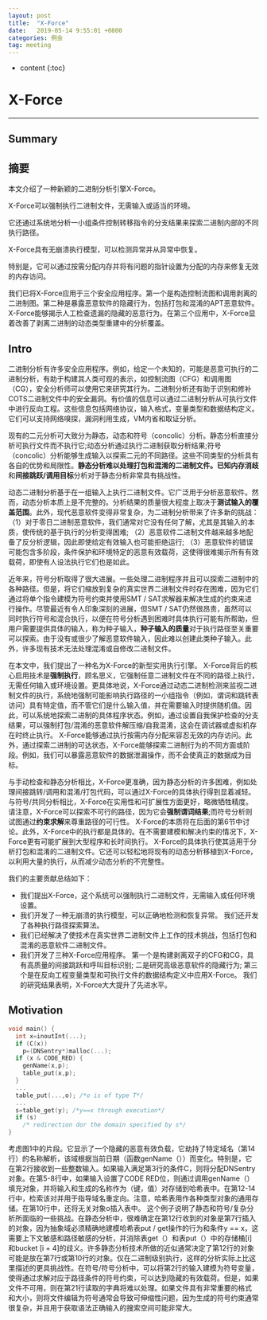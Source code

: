 ```yaml
---
layout: post
title:  "X-Force"
date:   2019-05-14 9:55:01 +0800
categories: 例会
tag: meeting
---
```

* content
{:toc}


# X-Force

---

## Summary



## 摘要

本文介绍了一种新颖的二进制分析引擎X-Force。

X-Force可以强制执行二进制文件，无需输入或适当的环境。

它还通过系统地分析一小组条件控制转移指令的分支结果来探索二进制内部的不同执行路径。

 X-Force具有无崩溃执行模型，可以检测异常并从异常中恢复。

特别是，它可以通过按需分配内存并将有问题的指针设置为分配的内存来修复无效的内存访问。

我们已将X-Force应用于三个安全应用程序。第一个是构造控制流图和调用剥离的二进制图。第二种是暴露恶意软件的隐藏行为，包括打包和混淆的APT恶意软件。 X-Force能够揭示人工检查遗漏的隐藏的恶意行为。在第三个应用中，X-Force显着改善了剥离二进制的动态类型重建中的分析覆盖。

## Intro

二进制分析有许多安全应用程序。例如，给定一个未知的，可能是恶意可执行的二进制分析，有助于构建其人类可观的表示，如控制流图（CFG）和调用图（CG），安全分析师可以使用它来研究其行为。二进制分析还有助于识别和修补COTS二进制文件中的安全漏洞。有价值的信息可以通过二进制分析从可执行文件中进行反向工程。这些信息包括网络协议，输入格式，变量类型和数据结构定义。它们可以支持网络嗅探，漏洞利用生成，VM内省和取证分析。

现有的二元分析可大致分为静态，动态和符号（concolic）分析。静态分析直接分析可执行文件而不执行它;动态分析通过执行二进制获取分析结果;符号（concolic）分析能够生成输入以探索二元的不同路径。这些不同类型的分析具有各自的优势和局限性。**静态分析难以处理打包和混淆的二进制文件。**已知**内存消歧**和**间接跳跃/调用目标**分析对于静态分析非常具有挑战性。

动态二进制分析基于在一组输入上执行二进制文件。它广泛用于分析恶意软件。然而，动态分析本质上是不完整的。分析结果的质量很大程度上取决于**测试输入的覆盖范围**。此外，现代恶意软件变得非常复杂，为二进制分析带来了许多新的挑战：（1）对于零日二进制恶意软件，我们通常对它没有任何了解，尤其是其输入的本质，使传统的基于执行的分析变得困难; （2）恶意软件二进制文件越来越多地配备了反分析逻辑，因此即使给定有效输入也可能拒绝运行; （3）恶意软件的错误可能包含多阶段，条件保护和环境特定的恶意有效载荷，这使得很难揭示所有有效载荷，即使有人设法执行它们也是如此。

近年来，符号分析取得了很大进展。一些处理二进制程序并且可以探索二进制中的各种路径。但是，将它们缩放到复杂的真实世界二进制文件时存在困难，因为它们通过将单个指令建模为符号约束并使用SMT / SAT求解器来解决生成的约束来进行操作。尽管最近有令人印象深刻的进展，但SMT / SAT仍然很昂贵，虽然可以同时执行符号和混合执行，以便在符号分析遇到困难时具体执行可能有所帮助，但用户需要提供具体的输入，称为种子输入，**种子输入的质量**对于执行路径至关重要可以探索。由于没有或很少了解恶意软件输入，因此难以创建此类种子输入。此外，许多现有技术无法处理混淆或自修改二进制文件。

在本文中，我们提出了一种名为X-Force的新型实用执行引擎。 X-Force背后的核心启用技术是**强制执行**，顾名思义，它强制任意二进制文件在不同的路径上执行，无需任何输入或环境设置。更具体地说，X-Force通过动态二进制检测来监视二进制文件的执行，系统地强制可能影响执行路径的一小组指令（例如，谓词和跳转表访问）具有特定值，而不管它们是什么输入值，并在需要输入时提供随机值。因此，可以系统地探索二进制的具体程序状态。例如，通过设置自我保护检查的分支结果，可以强制打包/混淆的恶意软件解压缩/自我混淆，这会在调试器或虚拟机存在时终止执行。 X-Force能够通过执行按需内存分配来容忍无效的内存访问。此外，通过探索二进制的可达状态，X-Force能够探索二进制行为的不同方面或阶段。例如，我们可以暴露恶意软件的数据泄漏操作，而不会使真正的数据成为目标。

与手动检查和静态分析相比，X-Force更准确，因为静态分析的许多困难，例如处理间接跳转/调用和混淆/打包代码，可以通过X-Force的具体执行得到显着减轻。与符号/共同分析相比，X-Force在实用性和可扩展性方面更好，略微牺牲精度。请注意，X-Force可以探索不可行的路径，因为它会**强制谓词结果**;而符号分析则试图通过**约束求解**来尊重路径的可行性。 X-Force的本质将在后面的第6节中讨论。此外，X-Force中的执行都是具体的。在不需要建模和解决约束的情况下，X-Force更有可能扩展到大型程序和长时间执行。 X-Force的具体执行使其适用于分析打包和混淆的二进制文件。它还可以轻松地将现有的动态分析移植到X-Force，以利用大量的执行，从而减少动态分析的不完整性。

我们的主要贡献总结如下：

* 我们提出X-Force，这个系统可以强制执行二进制文件，无需输入或任何环境设置。
* 我们开发了一种无崩溃的执行模型，可以正确地检测和恢复异常。 我们还开发了各种执行路径探索算法。
* 我们已经解决了使技术在真实世界二进制文件上工作的技术挑战，包括打包和混淆的恶意软件二进制文件。
* 我们开发了三种X-Force应用程序。 第一个是构建剥离双子的CFG和CG，具有高质量的间接跳跃和呼叫目标识别; 二是研究高级恶意软件的隐藏行为; 第三个是在反向工程变量类型和可执行文件的数据结构定义中应用X-Force。 我们的研究结果表明，X-Force大大提升了先进水平。

## Motivation

```c
void main() {
  int x=inoutInt(...);
  if (C(x))
    p=(DNSentry*)malloc(...);
  if (x & CODE_RED) {
    genName(x,p);
    table_put(x,p);
  }
  ...
  table_put(...,o); /*o is of type T*/
  ...
  s=table_get(y); /*y==x through execution*/
  if (s)
    /* redirection dor the domain specified by s*/
}
```



考虑图1中的片段。它显示了一个隐藏的恶意有效负载，它劫持了特定域名（第14行）的名称解析，该域根据当前日期（函数genName（））而变化。特别是，它在第2行接收到一些整数输入。如果输入满足第3行的条件C，则将分配DNSentry对象。在第5-8行中，如果输入设置了CODE RED位，则通过调用genName（）填充对象，并将输入和生成的名称作为（键，值）对存储到哈希表中。在第12-14行中，检索该对并用于指导域名重定向。注意，哈希表用作各种类型对象的通用存储。在第10行中，还将无关对象o插入表中。
这个例子说明了静态和符号/复杂分析所面临的一些挑战。在静态分析中，很难确定在第12行收到的对象是第7行插入的对象，因为抽象域必须精确地建模哈希表put / get操作的行为和条件y == x，这需要上下文敏感和路径敏感的分析，并消除表get（）和表put（）中的存储桶[i]和bucket [i + 4]的歧义。许多静态分析技术所做的近似通常决定了第12行的对象可能是放在第7行或第10行的对象。仅在二进制级别执行，这样的分析实际上比这里描述的更具挑战性。在符号/符号分析中，可以将第2行的输入建模为符号变量，使得通过求解对应于路径条件的符号约束，可以达到隐藏的有效载荷。但是，如果文件不可用，则在第21行读取的字典将难以处理。如果文件具有非常重要的格式和大小，则将文件编辑为符号通常会导致可伸缩性问题，因为生成的符号约束通常很复杂，并且用于获取语法正确输入的搜索空间可能非常大。